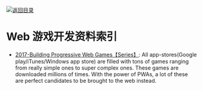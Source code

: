 [![返回目录](https://parg.co/UGo)](https://parg.co/b4z) 


 


 


 



# Web 游戏开发资料索引



- [2017-Building Progressive Web Games【Series】](https://medium.com/@prateekbh/progressive-web-games-part-1-62dcb89c39ff): All app-stores(Google play/iTunes/Windows app store) are filled with tons of games ranging from really simple ones to super complex ones. These games are downloaded millions of times. With the power of PWAs, a lot of these are perfect candidates to be brought to the web instead.